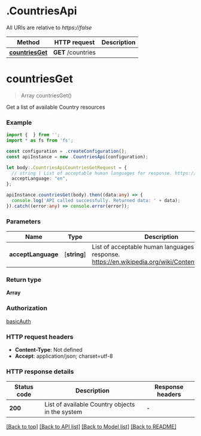 # .CountriesApi

All URIs are relative to *https://false*

Method | HTTP request | Description
------------- | ------------- | -------------
[**countriesGet**](CountriesApi.md#countriesGet) | **GET** /countries | 


# **countriesGet**
> Array<Country> countriesGet()

Get a list of available Country resources

### Example


```typescript
import {  } from '';
import * as fs from 'fs';

const configuration = .createConfiguration();
const apiInstance = new .CountriesApi(configuration);

let body:.CountriesApiCountriesGetRequest = {
  // string | List of acceptable human languages for response. https://en.wikipedia.org/wiki/Content_negotiation (optional)
  acceptLanguage: "en",
};

apiInstance.countriesGet(body).then((data:any) => {
  console.log('API called successfully. Returned data: ' + data);
}).catch((error:any) => console.error(error));
```


### Parameters

Name | Type | Description  | Notes
------------- | ------------- | ------------- | -------------
 **acceptLanguage** | [**string**] | List of acceptable human languages for response. https://en.wikipedia.org/wiki/Content_negotiation | (optional) defaults to 'en'


### Return type

**Array<Country>**

### Authorization

[basicAuth](README.md#basicAuth)

### HTTP request headers

 - **Content-Type**: Not defined
 - **Accept**: application/json; charset=utf-8


### HTTP response details
| Status code | Description | Response headers |
|-------------|-------------|------------------|
**200** | List of available Country objects in the system |  -  |

[[Back to top]](#) [[Back to API list]](README.md#documentation-for-api-endpoints) [[Back to Model list]](README.md#documentation-for-models) [[Back to README]](README.md)


